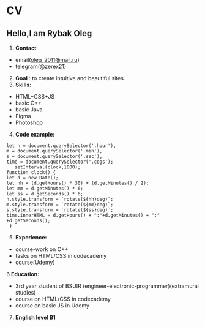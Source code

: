 # CV #
## Hello,I am Rybak Oleg ##
1. **Contact** 
* email(oleq_2011@mail.ru)
* telegram(@zerex21)
2. **Goal** : to create intuitive and beautiful sites.
 3. **Skills:**
   * HTML+CSS+JS
   * basic C++
   * basic Java
   * Figma
   * Photoshop
  4. **Code example:**
   
    let h = document.querySelector('.hour'),
    m = document.querySelector('.min'),
    s = document.querySelector('.sec'),
    time = document.querySelector('.cogs');
       setInterval(clock,1000);
    function clock() {
    let d = new Date();
    let hh = (d.getHours() * 30) + (d.getMinutes() / 2);
    let mm = d.getMinutes() * 6;
    let ss = d.getSeconds() * 6;
    h.style.transform = `rotate(${hh}deg)`;
    m.style.transform = `rotate(${mm}deg)`;
    s.style.transform = `rotate(${ss}deg)`;
    time.innerHTML = d.getHours() + ":"+d.getMinutes() + ":" +d.getSeconds();
     }


5. **Experience:**
* course-work on C++
* tasks on HTML/CSS in codecademy
* course(Udemy)

6.**Education:** 
* 3rd year student of BSUIR (engineer-electronic-programmer)(extramural studies)
* course on HTML/CSS in codecademy
* course on basic JS in Udemy
7. **English level B1**

